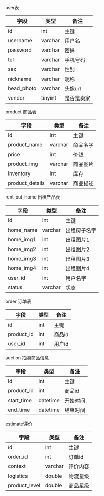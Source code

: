 user表

| 字段       | 类型    | 备注       |
| ---------- | ------- | ---------- |
| id         | int     | 主键       |
| username   | varchar | 用户名     |
| password   | varchar | 密码       |
| tel        | varchar | 手机号码   |
| sex        | varchar | 性别       |
| nickname   | varchar | 昵称       |
| head_photo | varchar | 头像url    |
| vendor     | tinyint | 是否是卖家 |

product 商品表

| 字段            | 类型    | 备注     |
| --------------- | ------- | -------- |
| id              | int     | 主键     |
| product_name    | varchar | 商品名字 |
| price           | int     | 价钱     |
| product_img     | varchar | 商品图片 |
| inventory       | int     | 库存     |
| product_details | varchar | 商品描述 |

rent_out_home 出租产品表

| 字段        | 类型    | 备注         |
| ----------- | ------- | ------------ |
| id          | int     | 主键         |
| home_name   | varchar | 出租房子名字 |
| home_img1 | int     | 出租图片1     |
| home_img2 | int     | 出租图片2     |
| home_img3 | int     | 出租图片3     |
| home_img4 | int     | 出租图片4     |
| user_id     | int     | 用户名字     |
| status      | varchar | 状态         |

order 订单表

| 字段       | 类型 | 备注   |
| ---------- | ---- | ------ |
| id         | int  | 主键   |
| product_id | int  | 商品id |
| user_id    | int  | 用户id |

auction 拍卖商品信息

| 字段       | 类型     | 备注     |
| ---------- | -------- | -------- |
| id         | int      | 主键     |
| product_id | int      | 商品id   |
| start_time | datetime | 开始时间 |
| end_time   | datetime | 结束时间 |

estimate评价

| 字段          | 类型    | 备注     |
| ------------- | ------- | -------- |
| id            | int     | 主键     |
| order_id      | int     | 订单id   |
| context       | varchar | 评价内容 |
| logistics     | double  | 物流星级 |
| product_level | double  | 商品星级 |


